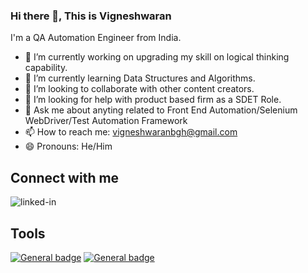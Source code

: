 ### Hi there 👋, This is Vigneshwaran
I'm a QA Automation Engineer from India.

- 🔭 I’m currently working on upgrading my skill on logical thinking capability.
- 🌱 I’m currently learning Data Structures and Algorithms.
- 👯 I’m looking to collaborate with other content creators.
- 🤔 I’m looking for help with product based firm as a SDET Role.
- 💬 Ask me about anyting related to Front End Automation/Selenium WebDriver/Test Automation Framework
- 📫 How to reach me: vigneshwaranbgh@gmail.com
- 😄 Pronouns: He/Him

## Connect with me
[<img align="left" alt="linked-in" src="https://img.shields.io/badge/linkedin-%230077B5.svg?&style=for-the-badge&logo=linkedin&logoColor=white" />](https://www.linkedin.com/in/vigneshwaran-baskaran/)
<br>
## Tools
 [![General badge](https://img.shields.io/badge/<SUBJECT>-<STATUS>-<COLOR>.svg)](https://shields.io/)
 [![General badge](https://img.shields.io/badge/Java-ED8B00?style=for-the-badge&logo=java&logoColor=white/<SUBJECT>-<STATUS>-<COLOR>.svg)](https://shields.io/)
 


